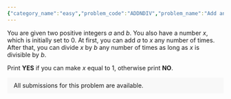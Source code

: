 ```yaml
---
{"category_name":"easy","problem_code":"ADDNDIV","problem_name":"Add and Divide","problemComponents":{"constraints":"- $1 \\leq T \\leq 100000$\n- $1 \\leq a, b \\leq 10^9$\n","constraintsState":true,"subtasks":"","subtasksState":true,"inputFormat":"- First line of input will contain $T$, the number of test cases. Then the test cases follow.\n- Each test case contains a single line, two positive integers $a, b$.\n","inputFormatState":true,"outputFormat":"For each test case, output on one line YES if it is possible to make $x$ , or NO if it is not possible to do so. \n\nOutput is case insensitive, which means that \u0022yes\u0022, \u0022Yes\u0022, \u0022YEs\u0022, \u0022no\u0022, \u0022nO\u0022 - all such strings will be acceptable.","outputFormatState":true,"sampleTestCases":{"0":{"id":1,"input":"4\n3 10\n9 6\n7 30\n8 12","output":"NO\nYES\nNO\nYES","explanation":"**Test case $2$:** We initially have $x$ set to $0$. Add $a = 9$ to $x$ for $4$ times to make $x$ equal to $36$. And then divide $x$ by $b = 6$ for $2$ times to make $x$ equal to $1$.\n\n**Test case $4$:** We initially have $x$ set to $0$. Add $a = 8$ to $x$ for $18$ times to make $x$ equal to $144$. And then divide $x$ by $b = 12$ for $2$ times to make $x$ equal to $1$.","isDeleted":false}}},"video_editorial_url":"https://youtu.be/lkxyHRjKf6U","languages_supported":{"0":"CPP14","1":"C","2":"JAVA","3":"PYTH 3.6","4":"CPP17","5":"PYTH","6":"PYP3","7":"CS2","8":"ADA","9":"PYPY","10":"TEXT","11":"PAS fpc","12":"NODEJS","13":"RUBY","14":"PHP","15":"GO","16":"HASK","17":"TCL","18":"PERL","19":"SCALA","20":"LUA","21":"kotlin","22":"BASH","23":"JS","24":"LISP sbcl","25":"rust","26":"PAS gpc","27":"BF","28":"CLOJ","29":"R","30":"D","31":"CAML","32":"FORT","33":"ASM","34":"swift","35":"FS","36":"WSPC","37":"LISP clisp","38":"SQL","39":"SCM guile","40":"PERL6","41":"ERL","42":"CLPS","43":"ICK","44":"NICE","45":"PRLG","46":"ICON","47":"COB","48":"SCM chicken","49":"PIKE","50":"SCM qobi","51":"ST","52":"SQLQ","53":"NEM"},"max_timelimit":1,"source_sizelimit":50000,"problem_author":"utkarsh_adm","problem_tester":"","date_added":"15-09-2021","tags":{"0":"easy","1":"greatest","2":"start13","3":"utkarsh_adm"},"problem_difficulty_level":"Unavailable","best_tag":"Greatest Common Divisor","editorial_url":"https://discuss.codechef.com/problems/ADDNDIV","time":{"view_start_date":1632663002,"submit_start_date":1632663002,"visible_start_date":1632663002,"end_date":1735669800},"is_direct_submittable":false,"problemDiscussURL":"https://discuss.codechef.com/search?q=ADDNDIV","is_proctored":false,"visitedContests":{},"layout":"problem"}
---
```

You are given two positive integers $a$ and $b$. You also have a number $x$, which is initially set to $0$. At first, you can add $a$ to $x$ any number of times. After that, you can divide $x$ by $b$ any number of times as long as $x$ is divisible by $b$.

Print **YES** if you can make $x$ equal to $1$, otherwise print **NO**.
<aside style='background: #f8f8f8;padding: 10px 15px;'><div>All submissions for this problem are available.</div></aside>